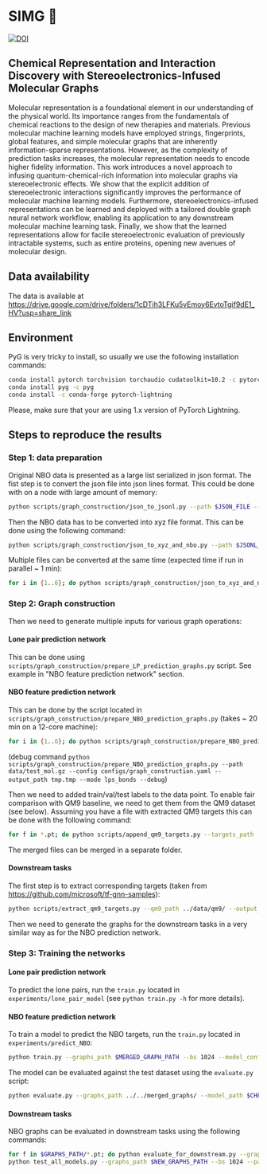 # SIMG 🧪

[![DOI](https://zenodo.org/badge/831250435.svg)](https://doi.org/10.5281/zenodo.14393496)

## Chemical Representation and Interaction Discovery with Stereoelectronics-Infused Molecular Graphs
Molecular representation is a foundational element in our understanding of the physical world. Its importance ranges from the fundamentals of chemical reactions to the design of new therapies and materials. Previous molecular machine learning models have employed strings, fingerprints, global features, and simple molecular graphs that are inherently information-sparse representations. However, as the complexity of prediction tasks increases, the molecular representation needs to encode higher fidelity information.  This work introduces a novel approach to infusing quantum-chemical-rich information into molecular graphs via stereoelectronic effects. We show that the explicit addition of stereoelectronic interactions significantly improves the performance of molecular machine learning models. Furthermore, stereoelectronics-infused representations can be learned and deployed with a tailored double graph neural network workflow, enabling its application to any downstream molecular machine learning task. Finally, we show that the learned representations allow for facile stereoelectronic evaluation of previously intractable systems, such as entire proteins, opening new avenues of molecular design. 

## Data availability

The data is available at https://drive.google.com/drive/folders/1cDTih3LFKu5vEmoy6EvtoTgif9dE1_HV?usp=share_link


## Environment

PyG is very tricky to install, so usually we use the following installation commands:

```bash
conda install pytorch torchvision torchaudio cudatoolkit=10.2 -c pytorch -c nvidia
conda install pyg -c pyg
conda install -c conda-forge pytorch-lightning
```

Please, make sure that your are using 1.x version of PyTorch Lightning.

## Steps to reproduce the results

### Step 1: data preparation

Original NBO data is presented as a large list serialized in json format. The fist step is to convert the json file into
json lines format. This could be done with on a node with large amount of memory:

```bash
python scripts/graph_construction/json_to_jsonl.py --path $JSON_FILE --output $JSONL_FILE
```

Then the NBO data has to be converted into xyz file format. This can be done using the following command:

```bash
python scripts/graph_construction/json_to_xyz_and_nbo.py --path $JSONL_FILE | gzip > $OUTPUT_FILE
```

Multiple files can be converted at the same time (expected time if run in parallel ~ 1 min):

```bash
for i in {1..6}; do python scripts/graph_construction/json_to_xyz_and_nbo.py --path ../data/qm9_nbo7_part$i.json.jsonl | gzip > ../data/qm9_nbo7_part$i.json.jsonl.NBO.gz & done
```

### Step 2: Graph construction

Then we need to generate multiple inputs for various graph operations:

#### Lone pair prediction network

This can be done using `scripts/graph_construction/prepare_LP_prediction_graphs.py` script. See example in "NBO feature prediction network" section.

#### NBO feature prediction network

This can be done by the script located in `scripts/graph_construction/prepare_NBO_prediction_graphs.py` (takes ~ 20 min on a 12-core
machine):

```bash
for i in {1..6}; do python scripts/graph_construction/prepare_NBO_prediction_graphs.py --path ../data/qm9_nbo7_part$i.json.jsonl.NBO.gz --configs scripts/graph_construction.yaml --output_path graphs_$i.pt --mode lps_bonds; done
```

(debug
command `python scripts/graph_construction/prepare_NBO_prediction_graphs.py --path data/test_mol.gz --config configs/graph_construction.yaml --output_path tmp.tmp --mode lps_bonds --debug`)

Then we need to added train/val/test labels to the data point. To enable fair comparison with QM9 baseline, we need to get them from the QM9 dataset (see below). Assuming you have a file with extracted QM9 targets this can be done with the following command:

```bash
for f in *.pt; do python scripts/append_qm9_targets.py --targets_path ../data/qm9/qm9_targets.pkl --graphs_path $f; done
```

The merged files can be merged in a separate folder.

#### Downstream tasks

The first step is to extract corresponding targets (taken from https://github.com/microsoft/tf-gnn-samples):

```bash
python scripts/extract_qm9_targets.py --qm9_path ../data/qm9/ --output_path ../data/qm9/qm9_targets.pkl
```

Then we need to generate the graphs for the downstream tasks in a very similar way as for the NBO prediction network. 

### Step 3: Training the networks
#### Lone pair prediction network

To predict the lone pairs, run the `train.py` located in `experiments/lone_pair_model` (see `python train.py -h` for more details).


#### NBO feature prediction network
To train a model to predict the NBO targets, run the `train.py` located in `experiments/predict_NBO`:

```bash
python train.py --graphs_path $MERGED_GRAPH_PATH --bs 1024 --model_config model_config.yaml --gpus 1
```
The model can be evaluated against the test dataset using the `evaluate.py` script:

```bash
python evaluate.py --graphs_path ../../merged_graphs/ --model_path $CHECKPOINT_PATH
```

#### Downstream tasks

NBO graphs can be evaluated in downstream tasks using the following commands:

```bash
for f in $GRAPHS_PATH/*.pt; do python evaluate_for_downstream.py --graphs_path $f --model_path $CHECKPOINT_PATH --output_path  $(basename ${f}) & done
python test_all_models.py --graphs_path $NEW_GRAPHS_PATH --bs 1024 --parts 12 --model_path model.ckpt --from_NBO
```
